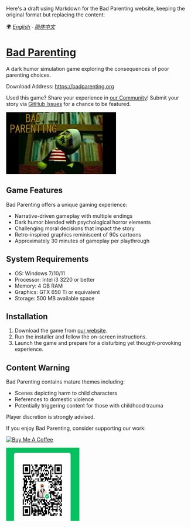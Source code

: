 Here's a draft using Markdown for the Bad Parenting website, keeping the original format but replacing the content:

🌍 *[English](README.md) ∙ [简体中文](README-zh.md)*

# [Bad Parenting](https://badparenting.org/)

A dark humor simulation game exploring the consequences of poor parenting choices.

Download Address: https://badparenting.org

Used this game? Share your experience in [our Community](https://badparenting.org/#Community)! Submit your story via [GitHub Issues](https://github.com/badparenting/bad-parenting-game/issues) for a chance to be featured.


[![Bad Parenting Game](./public/bad-parenting-cover.png)](https://badparenting.org/)

## Game Features

Bad Parenting offers a unique gaming experience:

- Narrative-driven gameplay with multiple endings
- Dark humor blended with psychological horror elements  
- Challenging moral decisions that impact the story
- Retro-inspired graphics reminiscent of 90s cartoons
- Approximately 30 minutes of gameplay per playthrough

## System Requirements

- OS: Windows 7/10/11
- Processor: Intel i3 3220 or better
- Memory: 4 GB RAM
- Graphics: GTX 650 Ti or equivalent
- Storage: 500 MB available space

## Installation

1. Download the game from [our website](https://badparenting.org).
2. Run the installer and follow the on-screen instructions.
3. Launch the game and prepare for a disturbing yet thought-provoking experience.

## Content Warning

Bad Parenting contains mature themes including:

- Scenes depicting harm to child characters
- References to domestic violence
- Potentially triggering content for those with childhood trauma

Player discretion is strongly advised.

If you enjoy Bad Parenting, consider supporting our work:

<a href="https://www.buymeacoffee.com/mrrhunt" target="_blank"><img src="https://cdn.buymeacoffee.com/buttons/v2/default-yellow.png" alt="Buy Me A Coffee" style="height: 41px !important;width: 174px !important;" ></a>

<img src="./public/donate-qr.png" alt="Donate via QR Code" style="height: 200px; width: 200px">
